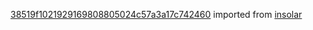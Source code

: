 [38519f1021929169808805024c57a3a17c742460](https://github.com/insolar/insolar/commit/38519f1021929169808805024c57a3a17c742460) imported from [insolar](https://github.com/insolar/insolar)

